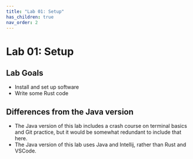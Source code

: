 ```yaml
---
title: "Lab 01: Setup"
has_children: true
nav_order: 2
---
```


# Lab 01: Setup

## Lab Goals

 - Install and set up software
 - Write some Rust code

## Differences from the Java version
 - The Java version of this lab includes a crash course on terminal basics and Git practice, but it would be somewhat redundant to include that here.
 - The Java version of this lab uses Java and Intellij, rather than Rust and VSCode.

